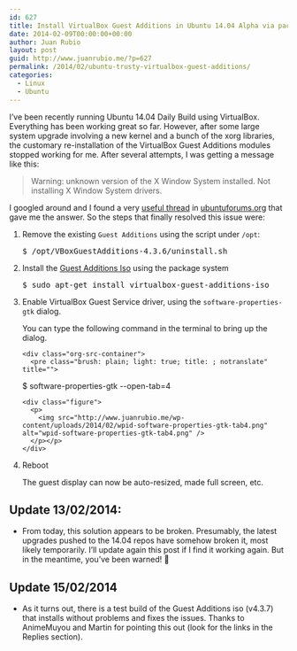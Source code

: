 ```yaml
---
id: 627
title: Install VirtualBox Guest Additions in Ubuntu 14.04 Alpha via package system
date: 2014-02-09T00:00:00+00:00
author: Juan Rubio
layout: post
guid: http://www.juanrubio.me/?p=627
permalink: /2014/02/ubuntu-trusty-virtualbox-guest-additions/
categories:
  - Linux
  - Ubuntu
---
```

I&#8217;ve been recently running Ubuntu 14.04 Daily Build using VirtualBox. Everything has been working great so far. However, after some large system upgrade involving a new kernel and a bunch of the xorg libraries, the customary re-installation of the VirtualBox Guest Additions modules stopped working for me. After several attempts, I was getting a message like this: 

> Warning: unknown version of the X Window System installed. Not installing X Window System drivers. 

I googled around and I found a very [useful thread](http://ubuntuforums.org/showthread.php?t=2057146&#038;page=2) in [ubuntuforums.org](http://ubuntuforums.org) that gave me the answer. So the steps that finally resolved this issue were: 

<ol class="org-ol">
  <li>
    Remove the existing <code>Guest Additions</code> using the script under <code>/opt</code>: <div class="org-src-container">
      <pre class="brush: plain; light: true; title: ; notranslate" title="">
$ /opt/VBoxGuestAdditions-4.3.6/uninstall.sh
</pre>
    </div>
  </li>
  
  <li>
    Install the <a href="http://packages.ubuntu.com/trusty/virtualbox-guest-additions-iso">Guest Additions Iso</a> using the package system <div class="org-src-container">
      <pre class="brush: plain; light: true; title: ; notranslate" title="">
$ sudo apt-get install virtualbox-guest-additions-iso
</pre>
    </div>
  </li>
  
  <li>
    Enable VirtualBox Guest Service driver, using the <code>software-properties-gtk</code> dialog. <p>
      You can type the following command in the terminal to bring up the dialog.
    </p>
    
    <div class="org-src-container">
      <pre class="brush: plain; light: true; title: ; notranslate" title="">
$ software-properties-gtk --open-tab=4
</pre>
    </div>
    
    <div class="figure">
      <p>
        <img src="http://www.juanrubio.me/wp-content/uploads/2014/02/wpid-software-properties-gtk-tab4.png" alt="wpid-software-properties-gtk-tab4.png" />
      </p></p>
    </div>
  </li>
  
  <li>
    Reboot <p>
      The guest display can now be auto-resized, made full screen, etc.
    </p>
  </li>
</ol>

<div id="outline-container-sec-1" class="outline-2">
  <h2 id="sec-1">
    Update 13/02/2014:
  </h2>
  
  <div class="outline-text-2" id="text-1">
    <ul class="org-ul">
      <li>
        From today, this solution appears to be broken. Presumably, the latest upgrades pushed to the 14.04 repos have somehow broken it, most likely temporarily. I&#8217;ll update again this post if I find it working again. But in the meantime, you&#8217;ve been warned! 🙂
      </li>
    </ul>
  </div>
</div>

<div id="outline-container-sec-2" class="outline-2">
  <h2 id="sec-2">
    Update 15/02/2014
  </h2>
  
  <div class="outline-text-2" id="text-2">
    <ul class="org-ul">
      <li>
        As it turns out, there is a test build of the Guest Additions iso (v4.3.7) that installs without problems and fixes the issues. Thanks to AnimeMuyou and Martin for pointing this out (look for the links in the Replies section).
      </li>
    </ul>
  </div>
</div>
